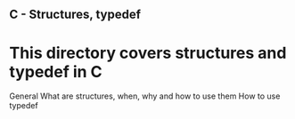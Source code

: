 ## C - Structures, typedef

# This directory covers structures and typedef in C

General
What are structures, when, why and how to use them
How to use typedef
